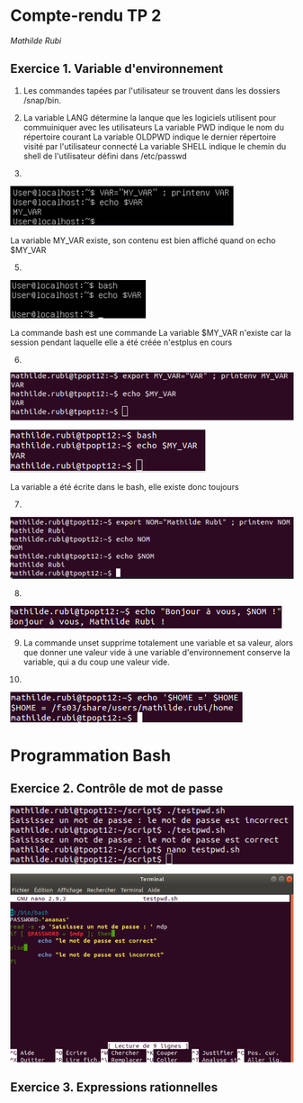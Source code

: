 # Compte-rendu TP 2
*Mathilde Rubi*

## Exercice 1. Variable d'environnement

1.  Les commandes tapées par l'utilisateur se trouvent dans les dossiers /snap/bin.

3. La variable LANG détermine la lanque que les logiciels utilisent pour commuiniquer avec les utilisateurs
La variable PWD indique le nom du répertoire courant
La variable OLDPWD indique le dernier répertoire visité par l'utilisateur connecté
La variable SHELL indique le chemin du shell de l'utilisateur défini dans /etc/passwd

4. 
![img1](image/image1.png)

La variable   MY_VAR existe, son contenu est bien affiché quand on echo $MY_VAR

5. 
![img2](image/image2.png)

La commande bash est une commande 
La variable $MY_VAR n'existe car la session pendant laquelle elle a été créée n'estplus en cours

6. 
![img3](image/image3.png)

![img4](image/image4.png)

La variable a été écrite dans le bash, elle existe donc toujours

7. 
![img5](image/image5.png)

8. 
![img6](image/image6.png)

9. La commande unset supprime totalement une variable et sa valeur, alors que donner une valeur vide à une variable d'environnement conserve la variable, qui a du coup une valeur vide.

10. 
![img7](image/image7.png)

# Programmation Bash

## Exercice 2. Contrôle de mot de passe

![img8](image/image8.png)

![img9](image/image9.png)

## Exercice 3. Expressions rationnelles



